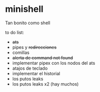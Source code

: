 # minishell
Tan bonito como shell

to do list:
- <del>ats</del>
- pipes y <del>redirecciones</del>
- comillas
- <del>alerta de command not found</del>
- implementar pipex con los nodos del ats
- atajos de teclado
- implementar el historial
- los putos leaks
- los putos leaks x2 (hay muchos)
